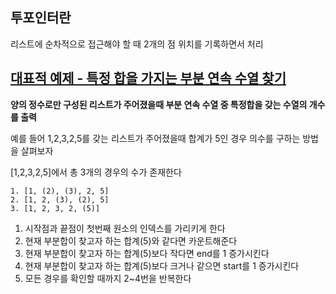 ## 투포인터란
리스트에 순차적으로 접근해야 할 때 2개의 점 위치를 기록하면서 처리


## [대표적 예제 - 특정 합을 가지는 부분 연속 수열 찾기]()
__양의 정수로만 구성된 리스트가 주어졌을때 부분 연속 수열 중 특정합을 갖는 수열의 개수를 출력__        

예를 들어 1,2,3,2,5를 갖는 리스트가 주어졌을때 합계가 5인 경우 의수를 구하는 방법을 살펴보자    

[1,2,3,2,5]에서 총 3개의 경우의 수가 존재한다
```
1. [1, (2), (3), 2, 5]
2. [1, 2, (3), (2), 5]
3. [1, 2, 3, 2, (5)]
```

1. 시작점과 끝점이 첫번째 원소의 인덱스를 가리키게 한다    
2. 현재 부분합이 찾고자 하는 합계(5)와 같다면 카운트해준다   
3. 현재 부분합이 찾고자 하는 합계(5)보다 작다면 end를 1 증가시킨다    
4. 현재 부분합이 찾고자 하는 합계(5)보다 크거나 같으면 start를 1 증가시킨다   
5. 모든 경우를 확인할 때까지 2~4번을 반복한다    